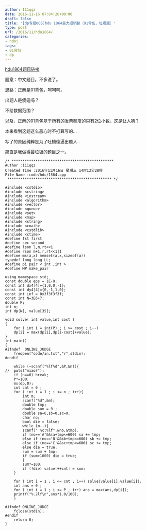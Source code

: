```yaml
---
author: 111qqz
date: 2016-11-16 07:04:20+00:00
draft: false
title: '[dp专题005]hdu 1864最大报销额（01背包，垃圾题）'
type: post
url: /2016/11/hdu1864/
categories:
- hdoj
tags:
- 01背包
- dp
---
```


[hdu1864题目链接](http://acm.hdu.edu.cn/showproblem.php?pid=1864)

题意：中文题目，不多说了。

思路：正解是01背包，呵呵呵。

出题人是傻逼吗？

不给数据范围？

以及，正解的01背包基于所有的发票额度的只有2位小数。这是让人猜？

本来看到这题这么恶心时不打算写的...

写了的原因纯粹是为了吐槽傻逼出题人..

简直是我做得最垃圾的题目之一。

    
    /* ***********************************************
    Author :111qqz
    Created Time :2016年11月16日 星期三 14时13分28秒
    File Name :code/hdu/1864.cpp
     ************************************************ */
    
    #include <cstdio>
    #include <cstring>
    #include <iostream>
    #include <algorithm>
    #include <vector>
    #include <queue>
    #include <set>
    #include <map>
    #include <string>
    #include <cmath>
    #include <cstdlib>
    #include <ctime>
    #define fst first
    #define sec second
    #define lson l,m,rt<<1
    #define rson m+1,r,rt<<1|1
    #define ms(a,x) memset(a,x,sizeof(a))
    typedef long long LL;
    #define pi pair < int ,int >
    #define MP make_pair
    
    using namespace std;
    const double eps = 1E-8;
    const int dx4[4]={1,0,0,-1};
    const int dy4[4]={0,-1,1,0};
    const int inf = 0x3f3f3f3f;
    const int N=3E6+7;
    double P;
    int n;
    int dp[N], value[35];
    
    void solve( int value,int cost )
    {
        for ( int i = int(P) ; i >= cost ; i--)
    	dp[i] = max(dp[i],dp[i-cost]+value);
    }
    int main()
    {
    #ifndef  ONLINE_JUDGE 
        freopen("code/in.txt","r",stdin);
    #endif
    
        while (~scanf("%lf%d",&P,&n)){
    //	puts("miao?");
    	if (n==0) break;
    	P*=100;
    	ms(dp,0);
    	int cnt = 0 ;
    	for ( int i = 1 ; i <= n ; i++){
    	    int m;
    	    scanf("%d",&m);
    	    double tmp;
    	    double sum = 0 ;
    	    double sa=0,sb=0,sc=0;
    	    char no;
    	    bool die = false;
    	    while (m--){
    		scanf(" %c:%lf",&no,&tmp);
    		if (no=='A'&&sa+tmp<=600) sa += tmp;
    		else if (no=='B'&&sb+tmp<=600) sb += tmp;
    		else if (no=='C'&&sc+tmp<=600) sc += tmp;
    		else die = true;
    		sum = sum + tmp;
    		if (sum>1000) die = true;
    	    }
    	    sum*=100;
    	    if (!die) value[++cnt] = sum;
    	}
    
    	for ( int i = 1 ; i <= cnt ; i++) solve(value[i],value[i]);
    	int ans = 0 ;
    	for ( int i = 1 ; i <= P ; i++) ans = max(ans,dp[i]);
    	printf("%.2lf\n",ans*1.0/100);
        }
    
    #ifndef ONLINE_JUDGE  
        fclose(stdin);
    #endif
        return 0;
    }
    





